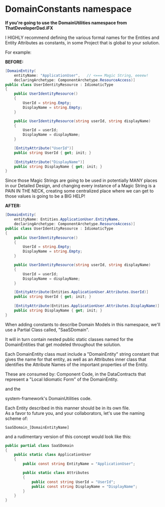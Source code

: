 # DomainConstants namespace

**If you're going to use the DomainUtilities namespace from ThatDeveloperDad.iFX**

I HIGHLY recommend defining the various formal names for the Entities and Entity Attributes as constants, in some Project that is global to your solution.  

For example:  

**BEFORE:**  
```csharp
[DomainEntity(
    entityName: "ApplicationUser",   // <=== Magic String, eeeew!
    declaringArchetype: ComponentArchetype.ResourceAccess)]
public class UserIdentityResource : IdiomaticType
{
    public UserIdentityResource()
    {
        UserId = string.Empty;
        DisplayName = string.Empty;
    }

    public UserIdentityResource(string userId, string displayName)
    {
        UserId = userId;
        DisplayName = displayName;
    }

    [EntityAttribute("UserId")]
    public string UserId { get; init; }
    
    [EntityAttribute("DisplayName")]
    public string DisplayName { get; init; }
}
```
Since those Magic Strings are going to be used in potentially MANY places in our Detailed Design, and changing every instance of a Magic String is a PAIN IN THE NECK, creating some centralized place where we can get to those values is going to be a BIG HELP!  


**AFTER:**
```csharp
[DomainEntity(
    entityName: Entities.ApplicationUser.EntityName,
    declaringArchetype: ComponentArchetype.ResourceAccess)]
public class UserIdentityResource : IdiomaticType
{
    public UserIdentityResource()
    {
        UserId = string.Empty;
        DisplayName = string.Empty;
    }

    public UserIdentityResource(string userId, string displayName)
    {
        UserId = userId;
        DisplayName = displayName;
    }

    [EntityAttribute(Entities.ApplicationUser.Attributes.UserId)]
    public string UserId { get; init; }
    
    [EntityAttribute(Entities.ApplicationUser.Attributes.DisplayName)]
    public string DisplayName { get; init; }
}

```


When adding constants to describe Domain Models in this namespace, we'll use a Partial Class
called, "SaaSDomain".

It will in turn contain nested public static classes named for the DomainEntities that get modeled throughout the solution.

Each DomainEntity class must include a "DomainEntity" string constant that gives the name for that entity, as well as an Attributes inner class that identifies the Attribute Names of the important properties of the Entity.

These are consumed by:
Component Code, in the DataContracts that represent a "Local Idiomatic Form" of the DomainEntity.

and the 

system-framework's DomainUtilities code.

Each Entity described in this manner should be in its own file.  
As a favor to future you, and your collaborators, let's use the naming scheme of:  

`SaaSDomain_[DomainEntityName]`  

and a rudimentary version of this concept would look like this:  

```csharp
public partial class SaaSDomain
{
    public static class ApplicationUser
    {
        public const string EntityName = "ApplicationUser";

        public static class Attributes
        {
            public const string UserId = "UserId";
            public const string DisplayName = "DisplayName";
        }
    }
}
```
